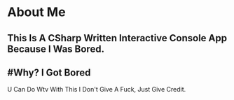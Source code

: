 # About Me
This Is A CSharp Written Interactive Console App Because I Was Bored.
------
#Why?
I Got **Bored**
------
U Can Do Wtv With This I Don't Give A Fuck, Just Give Credit.
